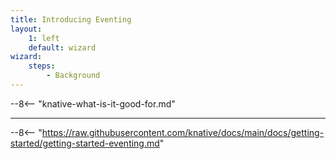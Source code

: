 ```yaml
---
title: Introducing Eventing
layout:
    1: left
    default: wizard
wizard:
    steps:
        - Background
---
```


--8<-- "knative-what-is-it-good-for.md"

---

--8<-- "https://raw.githubusercontent.com/knative/docs/main/docs/getting-started/getting-started-eventing.md"